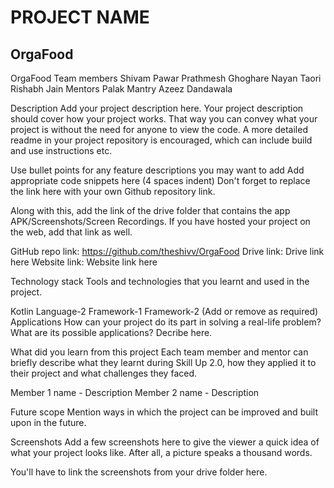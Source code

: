 # **PROJECT NAME**
## OrgaFood
OrgaFood
Team members
Shivam Pawar
Prathmesh Ghoghare
Nayan Taori
Rishabh Jain
Mentors
Palak Mantry
Azeez Dandawala


Description
Add your project description here. Your project description should cover how your project works. That way you can convey what your project is without the need for anyone to view the code. A more detailed readme in your project repository is encouraged, which can include build and use instructions etc.

Use bullet points for any feature descriptions you may want to add
    Add appropriate code snippets here (4 spaces indent)
Don't forget to replace the link here with your own Github repository link.

Along with this, add the link of the drive folder that contains the app APK/Screenshots/Screen Recordings. If you have hosted your project on the web, add that link as well.

GitHub repo link: https://github.com/theshivv/OrgaFood
Drive link: Drive link here
Website link: Website link here

Technology stack
Tools and technologies that you learnt and used in the project.

Kotlin
Language-2
Framework-1
Framework-2 (Add or remove as required)
Applications
How can your project do its part in solving a real-life problem? What are its possible applications? Decribe here.

What did you learn from this project
Each team member and mentor can briefly describe what they learnt during Skill Up 2.0, how they applied it to their project and what challenges they faced.

Member 1 name - Description
Member 2 name - Description

Future scope
Mention ways in which the project can be improved and built upon in the future.

Screenshots
Add a few screenshots here to give the viewer a quick idea of what your project looks like. After all, a picture speaks a thousand words.

You'll have to link the screenshots from your drive folder here.
